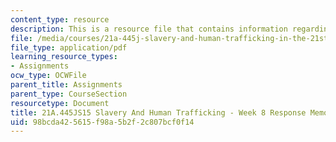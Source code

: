 ```yaml
---
content_type: resource
description: This is a resource file that contains information regarding week 8 memo.
file: /media/courses/21a-445j-slavery-and-human-trafficking-in-the-21st-century-spring-2015/98bcda425615f98a5b2f2c807bcf0f14_MIT21A_445JS15_Week8memo.pdf
file_type: application/pdf
learning_resource_types:
- Assignments
ocw_type: OCWFile
parent_title: Assignments
parent_type: CourseSection
resourcetype: Document
title: 21A.445JS15 Slavery And Human Trafficking - Week 8 Response Memo
uid: 98bcda42-5615-f98a-5b2f-2c807bcf0f14
---
```

